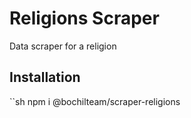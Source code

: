 # Religions Scraper
Data scraper for a religion

## Installation
``sh
npm i @bochilteam/scraper-religions
```
